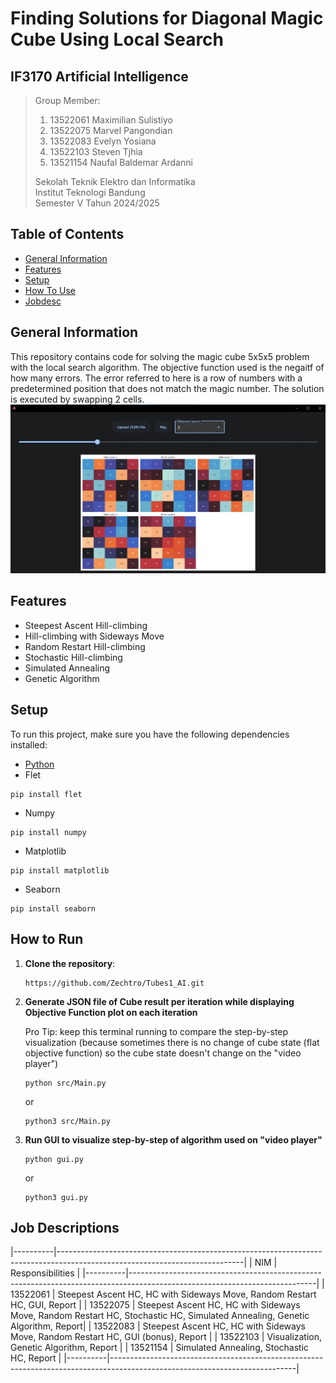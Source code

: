 # Finding Solutions for Diagonal Magic Cube Using Local Search
## IF3170 Artificial Intelligence

> Group Member:<br>
> 1. 13522061 Maximilian Sulistiyo<br>
> 2. 13522075 Marvel Pangondian<br>
> 3. 13522083 Evelyn Yosiana<br>
> 4. 13522103 Steven Tjhia<br>
> 5. 13521154 Naufal Baldemar Ardanni <br>
> 
> Sekolah Teknik Elektro dan Informatika<br>
> Institut Teknologi Bandung<br>
> Semester V Tahun 2024/2025


## Table of Contents
* [General Information](#general-information)
* [Features](#features)
* [Setup](#setup)
* [How To Use](#how-to-use)
* [Jobdesc](#job-descriptions)


## General Information
This repository contains code for solving the magic cube 5x5x5 problem with the local search algorithm. The objective function used is the negaitf of how many errors. The error referred to here is a row of numbers with a predetermined position that does not match the magic number. The solution is executed by swapping 2 cells.
![Video Player to Visualize Cube State](doc/gui.jpg)

## Features
- Steepest Ascent Hill-climbing
- Hill-climbing with Sideways Move
- Random Restart Hill-climbing
- Stochastic Hill-climbing
- Simulated Annealing
- Genetic Algorithm


## Setup

To run this project, make sure you have the following dependencies installed:

- [Python](https://www.python.org/downloads/)
- Flet
```shell
pip install flet
```
- Numpy 
```shell
pip install numpy
```
- Matplotlib 
```shell
pip install matplotlib
```
- Seaborn
```shell
pip install seaborn
```

## How to Run 

1. **Clone the repository**:

   ```shell
   https://github.com/Zechtro/Tubes1_AI.git
   ```

2. **Generate JSON file of Cube result per iteration while displaying Objective Function plot on each iteration**

   Pro Tip: keep this terminal running to compare the step-by-step visualization (because sometimes there is no change of cube state (flat objective function) so the cube state doesn't change on the "video player")

   ```shell
   python src/Main.py
   ```

   or

   ```shell
   python3 src/Main.py
   ```

3. **Run GUI to visualize step-by-step of algorithm used on "video player"**

   ```shell
   python gui.py
   ```

   or

   ```shell
   python3 gui.py
   ```

## Job Descriptions

|----------|----------------------------------------------------------------------------------------------------------------------------|
| NIM      | Responsibilities                                                                                                           |
|----------|----------------------------------------------------------------------------------------------------------------------------|
| 13522061 | Steepest Ascent HC, HC with Sideways Move, Random Restart HC, GUI, Report                                                  |
| 13522075 | Steepest Ascent HC, HC with Sideways Move, Random Restart HC, Stochastic HC, Simulated Annealing, Genetic Algorithm, Report|
| 13522083 | Steepest Ascent HC, HC with Sideways Move, Random Restart HC, GUI (bonus), Report                                          |
| 13522103 | Visualization, Genetic Algorithm, Report                                                                                   |
| 13521154 | Simulated Annealing, Stochastic HC, Report                                                                                 |
|----------|----------------------------------------------------------------------------------------------------------------------------|